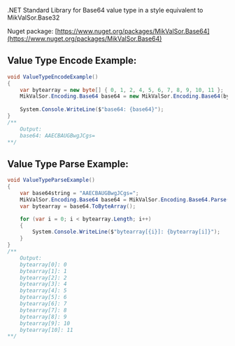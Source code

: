 .NET Standard Library for Base64 value type in a style equivalent to MikValSor.Base32

Nuget package: [https://www.nuget.org/packages/MikValSor.Base64](https://www.nuget.org/packages/MikValSor.Base64)

## Value Type Encode Example:
```cs
void ValueTypeEncodeExample()
{
	var bytearray = new byte[] { 0, 1, 2, 4, 5, 6, 7, 8, 9, 10, 11 };
	MikValSor.Encoding.Base64 base64 = new MikValSor.Encoding.Base64(bytearray);
	
	System.Console.WriteLine($"base64: {base64}");
}
/**
	Output:
	base64: AAECBAUGBwgJCgs=
**/
```

## Value Type Parse Example:
```cs
void ValueTypeParseExample()
{
	var base64string = "AAECBAUGBwgJCgs=";
	MikValSor.Encoding.Base64 base64 = MikValSor.Encoding.Base64.Parse(base64string);
	var bytearray = base64.ToByteArray();

	for (var i = 0; i < bytearray.Length; i++)
	{
		System.Console.WriteLine($"bytearray[{i}]: {bytearray[i]}");
	}
}
/**
	Output:
	bytearray[0]: 0
	bytearray[1]: 1
	bytearray[2]: 2
	bytearray[3]: 4
	bytearray[4]: 5
	bytearray[5]: 6
	bytearray[6]: 7
	bytearray[7]: 8
	bytearray[8]: 9
	bytearray[9]: 10
	bytearray[10]: 11
**/
```